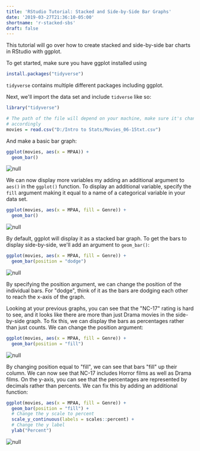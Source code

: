 ```yaml
---
title: 'RStudio Tutorial: Stacked and Side-by-Side Bar Graphs'
date: '2019-03-27T21:36:10-05:00'
shortname: 'r-stacked-sbs'
draft: false
---
```

This tutorial will go over how to create stacked and side-by-side bar charts in RStudio with ggplot.

To get started, make sure you have ggplot installed using

```r
install.packages("tidyverse")
```

`tidyverse` contains multiple different packages including ggplot.

Next, we'll import the data set and include `tidverse` like so:

```r
library("tidyverse")

# The path of the file will depend on your machine, make sure it's changed
# accordingly
movies = read.csv("D:/Intro to Stats/Movies_06-15txt.csv")
```

And make a basic bar graph:

```r
ggplot(movies, aes(x = MPAA)) + 
  geom_bar()
```

![null](/images/bargraph_1.png)

We can now display more variables my adding an additional argument to `aes()` in the `ggplot()` function. To display an additional variable, specify the `fill` argument making it equal to a name of a categorical variable in your data set.

```r
ggplot(movies, aes(x = MPAA, fill = Genre)) + 
  geom_bar()
```

![null](/images/bargraph_2.png)

By default, ggplot will display it as a stacked bar graph. To get the bars to display side-by-side, we'll add an argument to `geom_bar()`:

```r
ggplot(movies, aes(x = MPAA, fill = Genre)) + 
  geom_bar(position = "dodge")
```

![null](/images/bargraph_3.png)

By specifying the position argument, we can change the position of the individual bars. For "dodge", think of it as the bars are dodging each other to reach the x-axis of the graph.

Looking at your previous graphs, you can see that the "NC-17" rating is hard to see, and it looks like there are more than just Drama movies in the side-by-side graph. To fix this, we can display the bars as percentages rather than just counts. We can change the position argument:

```r
ggplot(movies, aes(x = MPAA, fill = Genre)) + 
  geom_bar(position = "fill")
```

![null](/images/bargraph_4.png)

By changing position equal to "fill", we can see that bars "fill" up their column. We can now see that NC-17 includes Horror films as well as Drama films. On the y-axis, you can see that the percentages are represented by decimals rather than percents. We can fix this by adding an additional function:

```r
ggplot(movies, aes(x = MPAA, fill = Genre)) + 
  geom_bar(position = "fill") + 
  # Change the y scale to percent
  scale_y_continuous(labels = scales::percent) + 
  # Change the y label
  ylab("Percent")
```

![null](/images/bargraph_5.png)
